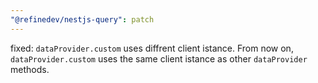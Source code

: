 ```yaml
---
"@refinedev/nestjs-query": patch
---
```


fixed: `dataProvider.custom` uses diffrent client istance.
From now on, `dataProvider.custom` uses the same client istance as other `dataProvider` methods.
